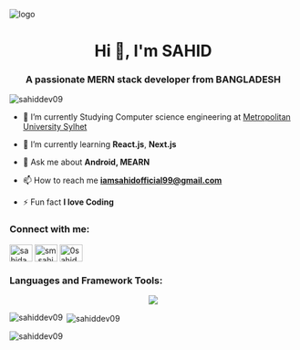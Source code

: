 ![logo](https://i.ibb.co/gdBmPnY/1714705702153.jpg)
<h1 align="center">Hi 👋, I'm SAHID</h1>
<h3 align="center">A passionate MERN stack developer from BANGLADESH</h3>


<p align="left"> <img src="https://komarev.com/ghpvc/?username=sahiddev09&label=Profile%20views&color=0e75b6&style=flat" alt="sahiddev09" /> </p>

- 🔭 I’m currently Studying Computer science engineering at [Metropolitan University Sylhet](https://metrouni.edu.bd)

- 🌱 I’m currently learning **React.js**, **Next.js**

- 💬 Ask me about **Android, MEARN**

- 📫 How to reach me **iamsahidofficial99@gmail.com**

- ⚡ Fun fact **I love Coding**

<h3 align="left">Connect with me:</h3>
<p align="left">
<a href="https://linkedin.com/in/sahidahmed" target="blank"><img align="center" src="https://raw.githubusercontent.com/rahuldkjain/github-profile-readme-generator/master/src/images/icons/Social/linked-in-alt.svg" alt="sahidahmed" height="30" width="40" /></a>
<a href="https://fb.com/sm.sahid99" target="blank"><img align="center" src="https://raw.githubusercontent.com/rahuldkjain/github-profile-readme-generator/master/src/images/icons/Social/facebook.svg" alt="sm.sahid99" height="30" width="40" /></a>
<a href="https://instagram.com/0sahid_99" target="blank"><img align="center" src="https://raw.githubusercontent.com/rahuldkjain/github-profile-readme-generator/master/src/images/icons/Social/instagram.svg" alt="0sahid_99" height="30" width="40" /></a>
</p>


<h3 align="left">Languages and Framework Tools:</h3>
<p align="center">
  <a href="https://skillicons.dev">
    <img src="https://skillicons.dev/icons?i=html,css,tailwind,bootstrap,c,js,react,redux,java,express,mongodb,nodejs,git,github, " />
  </a>
</p>

<p><img align="left" src="https://github-readme-stats.vercel.app/api/top-langs?username=sahiddev09&show_icons=true&locale=en&layout=compact" alt="sahiddev09" /></p>

<p>&nbsp;<img align="center" src="https://github-readme-stats.vercel.app/api?username=sahiddev09&show_icons=true&locale=en" alt="sahiddev09" /></p>

<p><img align="center" src="https://github-readme-streak-stats.herokuapp.com/?user=sahiddev09&" alt="sahiddev09" /></p>
